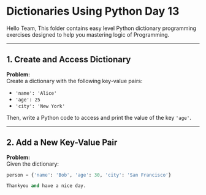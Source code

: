 # Dictionaries Using Python **Day 13**

Hello Team,
This folder contains easy level Python dictionary programming exercises designed to help you mastering logic of Programming.

---

## 1. Create and Access Dictionary

**Problem:**  
Create a dictionary with the following key-value pairs:  
- `'name': 'Alice'`  
- `'age': 25`  
- `'city': 'New York'`

Then, write a Python code to access and print the value of the key `'age'`.

---

## 2. Add a New Key-Value Pair

**Problem:**  
Given the dictionary:
```python
person = {'name': 'Bob', 'age': 30, 'city': 'San Francisco'}

Thankyou and have a nice day.

